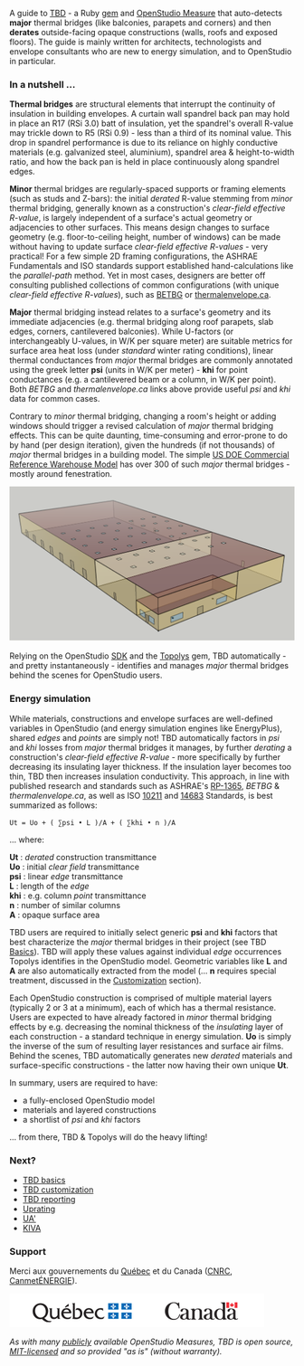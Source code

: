 A guide to [TBD](https://github.com/rd2/tbd "TBD source code repository on GitHub") - a Ruby [gem](https://rubygems.org/gems/tbd) and [OpenStudio Measure](https://nrel.github.io/OpenStudio-user-documentation/reference/measure_writing_guide/ "A guide to writing OpenStudio Measures") that auto-detects __major__ thermal bridges (like balconies, parapets and corners) and then __derates__ outside-facing opaque constructions (walls, roofs and exposed floors). The guide is mainly written for architects, technologists and envelope consultants who are new to energy simulation, and to OpenStudio in particular.

### In a nutshell ...

__Thermal bridges__ are structural elements that interrupt the continuity of insulation in building envelopes. A curtain wall spandrel back pan may hold in place an R17 (RSi 3.0) batt of insulation, yet the spandrel's overall R-value may trickle down to R5 (RSi 0.9) - less than a third of its nominal value. This drop in spandrel performance is due to its reliance on highly conductive materials (e.g. galvanized steel, aluminium), spandrel area & height-to-width ratio, and how the back pan is held in place continuously along spandrel edges.

__Minor__ thermal bridges are regularly-spaced supports or framing elements (such as studs and Z-bars): the initial _derated_ R-value stemming from _minor_ thermal bridging, generally known as a construction's _clear-field effective R-value_, is largely independent of a surface's actual geometry or adjacencies to other surfaces. This means design changes to surface geometry (e.g. floor-to-ceiling height, number of windows) can be made without having to update surface _clear-field effective R-values_ - very practical! For a few simple 2D framing configurations, the ASHRAE Fundamentals and ISO standards support established hand-calculations like the _parallel-path_ method. Yet in most cases, designers are better off consulting published collections of common configurations (with unique _clear-field effective R-values_), such as [BETBG](https://www.bchydro.com/powersmart/business/programs/new-construction.html "Building Envelope Thermal Bridging Guide") or [thermalenvelope.ca](https://thermalenvelope.ca).

__Major__ thermal bridging instead relates to a surface's geometry and its immediate adjacencies (e.g. thermal bridging along roof parapets, slab edges, corners, cantilevered balconies). While U-factors (or interchangeably U-values, in W/K per square meter) are suitable metrics for surface area heat loss (under _standard_ winter rating conditions), linear thermal conductances from _major_ thermal bridges are commonly annotated using the greek letter __psi__ (units in W/K per meter) - __khi__ for point conductances (e.g. a cantilevered beam or a column, in W/K per point). Both _BETBG_ and _thermalenvelope.ca_ links above provide useful _psi_ and _khi_ data for common cases.

Contrary to _minor_ thermal bridging, changing a room's height or adding windows should trigger a revised calculation of _major_ thermal bridging effects. This can be quite daunting, time-consuming and error-prone to do by hand (per design iteration), given the hundreds (if not thousands) of _major_ thermal bridges in a building model. The simple [US DOE Commercial Reference Warehouse Model](https://www.energy.gov/eere/buildings/commercial-reference-buildings "US DOE Commercial References") has over 300 of such _major_ thermal bridges - mostly around fenestration.

![US DOE Commercial Reference Warehouse](./assets/images/warehouse.png "US DOE Commercial Reference Warehouse")

Relying on the OpenStudio [SDK](https://openstudio-sdk-documentation.s3.amazonaws.com/index.html "OpenStudio SDK") and the [Topolys](https://github.com/automaticmagic/topolys "Topolys source code repository on GitHub") gem, TBD automatically - and pretty instantaneously - identifies and manages _major_ thermal bridges behind the scenes for OpenStudio users.

### Energy simulation

While materials, constructions and envelope surfaces are well-defined variables in OpenStudio (and energy simulation engines like EnergyPlus), shared _edges_ and _points_ are simply not! TBD automatically factors in _psi_ and _khi_ losses from _major_ thermal bridges it manages, by further _derating_ a construction's _clear-field effective R-value_ - more specifically by further decreasing its insulating layer thickness. If the insulation layer becomes too thin, TBD then increases insulation conductivity. This approach, in line with published research and standards such as ASHRAE's [RP-1365](https://www.techstreet.com/standards/rp-1365-thermal-performance-of-building-envelope-details-for-mid-and-high-rise-buildings?product_id=1806751), _BETBG_ & _thermalenvelope.ca_, as well as ISO [10211](https://www.iso.org/standard/65710.html) and [14683](https://www.iso.org/standard/65706.html) Standards, is best summarized as follows:
```
Ut = Uo + ( ∑psi • L )/A + ( ∑khi • n )/A
```
... where:

__Ut__ : _derated_ construction transmittance  
__Uo__ : initial _clear field_ transmittance  
__psi__ : linear _edge_ transmittance  
__L__ : length of the _edge_  
__khi__ : e.g. column _point_ transmittance  
__n__ : number of similar columns  
__A__ : opaque surface area  

TBD users are required to initially select generic __psi__ and __khi__ factors that best characterize the _major_ thermal bridges in their project (see TBD [Basics](./pages/basics.html "Basic TBD workflow")). TBD will apply these values against individual _edge_ occurrences Topolys identifies in the OpenStudio model. Geometric variables like __L__ and __A__ are also automatically extracted from the model (... __n__ requires special treatment, discussed in the [Customization](./pages/custom.html "Customizing TBD inputs") section).

Each OpenStudio construction is comprised of multiple material layers (typically 2 or 3 at a minimum), each of which has a thermal resistance. Users are expected to have already factored in _minor_ thermal bridging effects by e.g. decreasing the nominal thickness of the _insulating_ layer of each construction - a standard technique in energy simulation. __Uo__ is simply the inverse of the sum of resulting layer resistances and surface air films. Behind the scenes, TBD automatically generates new _derated_ materials and surface-specific constructions - the latter now having their own unique __Ut__.

In summary, users are required to have:
- a fully-enclosed OpenStudio model
- materials and layered constructions
- a shortlist of _psi_ and _khi_ factors

... from there, TBD & Topolys will do the heavy lifting!

### Next?

- [TBD basics](./pages/basics.html "Basic TBD workflow")  
- [TBD customization](./pages/custom.html "Customizing TBD inputs")  
- [TBD reporting](./pages/reports.html "What TBD reports back")  
- [Uprating](./pages/ut.html "Uprating' assessments")  
- [UA'](./pages/ua.html "UA' assessments")  
- [KIVA](./pages/kiva.html "Kiva support")  


### Support

Merci aux gouvernements du [Québec](https://transitionenergetique.gouv.qc.ca) et du Canada ([CNRC](https://nrc.canada.ca/en/research-development/research-collaboration/research-centres/construction-research-centre), [CanmetÉNERGIE](https://www.nrcan.gc.ca/energy/offices-labs/canmet/ottawa-research-centre/the-built-environment/23341)).

![Thanks to the Quebec and Canadian governments](./sponsors/qc_can.png "Thanks to the Quebec and Canadian governments")

_As with many [publicly](https://bcl.nrel.gov/dashboard "OpenStudio's Building Component Library") available OpenStudio Measures, TBD is open source, [MIT-licensed](https://github.com/rd2/tbd/blob/master/LICENSE "TBD's MIT license") and so provided "as is" (without warranty)._
